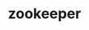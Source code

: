 ---
layout: posts_by_category
categories: zookeeper
title: zookeeper
permalink: /category/zookeepers
---